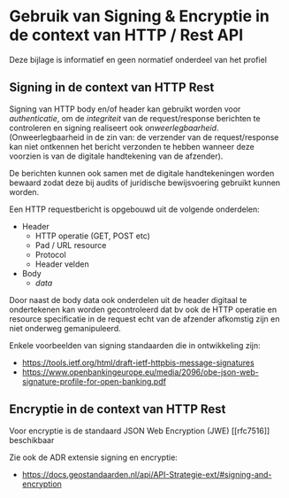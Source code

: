 # Gebruik van Signing & Encryptie in de context van HTTP / Rest API

<aside class="note">Deze bijlage is informatief en geen normatief onderdeel van het profiel</aside>

## Signing in de context van HTTP Rest

Signing van HTTP body en/of header kan gebruikt worden voor _authenticatie_, om de _integriteit_ van de request/response berichten te controleren en signing realiseert ook _onweerlegbaarheid_.
(Onweerlegbaarheid in de zin van: de verzender van de request/response kan niet ontkennen het bericht verzonden te hebben wanneer deze voorzien is van de digitale handtekening van de afzender).

De berichten kunnen ook samen met de digitale handtekeningen worden bewaard zodat deze bij audits of juridische bewijsvoering gebruikt kunnen worden.

Een HTTP requestbericht is opgebouwd uit de volgende onderdelen:

- Header
  - HTTP operatie (GET, POST etc)
  - Pad / URL resource
  - Protocol
  - Header velden
- Body
  - _data_

Door naast de body data ook onderdelen uit de header digitaal te ondertekenen kan worden gecontroleerd dat bv ook de HTTP operatie en resource specificatie in de request echt van de afzender afkomstig zijn en niet onderweg gemanipuleerd.

Enkele voorbeelden van signing standaarden die in ontwikkeling zijn:


- https://tools.ietf.org/html/draft-ietf-httpbis-message-signatures
- https://www.openbankingeurope.eu/media/2096/obe-json-web-signature-profile-for-open-banking.pdf


## Encryptie in de context van HTTP Rest

Voor encryptie is de standaard JSON Web Encryption (JWE) [[rfc7516]] beschikbaar

Zie ook de ADR extensie signing en encryptie:

- https://docs.geostandaarden.nl/api/API-Strategie-ext/#signing-and-encryption
